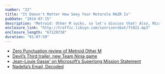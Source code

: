 ```yaml
---
number: "22"
title: "It Doesn't Matter How Sexy Your Motorola RAZR Is"
pubDate: "2014-07-15"
description: "Metroid: Other M sucks, so let's discuss that! Also, Microsoft, Apple, and Google: whose business plan and corporate culture will be successful in the brave new world of computing? Should Microsoft retreat into business intelligence and infrastructure like IBM? Can Apple live off their high-end prestige forever? Will Google search ever lose its place in our lives?"
enclosure_link: "http://traffic.libsyn.com/sunriserobot/ft022.mp3"
enclosure_length: "67129738"
duration: "01:07:59"
---
```

- [Zero Punctuation review of Metroid Other M](http://www.escapistmagazine.com/videos/view/zero-punctuation/2015-Metroid-Other-M)
- [Devil’s Third trailer, new Team Ninja game](https://www.youtube.com/watch?v=7yTldFe2m-A)
- [Jean-Louie Gasse’ on Microsoft’s Superlong Mission Statement](http://www.mondaynote.com/2014/07/13/microsofts-new-ceo-needs-an-editor/)
- [Nadella’s Email, Decoded](http://expletiveinserted.com/2014/07/13/satya-nadellas-email-decoded/)
